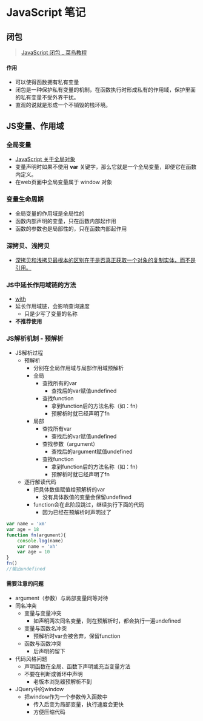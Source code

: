 # JavaScript 笔记

## 闭包

> [JavaScript 闭包 \_ 菜鸟教程](https://www.runoob.com/js/js-function-closures.html)

#### 作用

* 可以使得函数拥有私有变量
* 闭包是一种保护私有变量的机制，在函数执行时形成私有的作用域，保护里面的私有变量不受外界干扰。
* 直观的说就是形成一个不销毁的栈环境。

## JS变量、作用域

### 全局变量

* [JavaScript 关于全局对象](https://www.cnblogs.com/echo-dauntless/p/9737451.html)
*  变量声明时如果不使用 **var** 关键字，那么它就是一个全局变量，即便它在函数内定义。
* 在web页面中全局变量属于 window 对象

### 变量生命周期

* 全局变量的作用域是全局性的
* 函数内部声明的变量，只在函数内部起作用
* 函数的参数也是局部性的，只在函数内部起作用

### 深拷贝、浅拷贝

* [深拷贝和浅拷贝最根本的区别在于是否真正获取一个对象的复制实体，而不是引用。](https://www.cnblogs.com/mikeCao/p/8710837.html)

### JS中延长作用域链的方法

* [with](https://developer.mozilla.org/zh-CN/docs/Web/JavaScript/Reference/Statements/with)
* 延长作用域链，会影响查询速度
  * 只是少写了变量的名称
* **不推荐使用**

### JS解析机制 - 预解析

* JS解析过程
  * 预解析
    * 分别在全局作用域与局部作用域预解析
    * 全局
      * 查找所有的var
        * 查找后的var赋值undefined
      * 查找function
        * 拿到function后的方法名称（如：fn）
        * 预解析时就已经声明了fn
    * 局部
      * 查找所有var
        * 查找后的var赋值undefined
      * 查找参数（argument）
        * 查找后的argument赋值undefined
      * 查找function
        * 拿到function后的方法名称（如：fn） 
        * 预解析时就已经声明了fn
  * 逐行解读代码
    * 把具体数值赋值给预解析的var
      * 没有具体数值的变量会保留undefined
    * function会在此阶段跳过，继续执行下面的代码
      * 因为已经在预解析时声明过了

```javascript
var name = 'xm'
var age = 18
function fn(argument){
    console.log(name)
    var name = 'xh'
    var age = 10
}
fn()
//输出undefined
```

#### 需要注意的问题

* argument（参数）与局部变量同等对待
* 同名冲突
  * 变量与变量冲突
    * 如声明两次同名变量，则在预解析时，都会执行一遍undefined
  * 变量与函数名冲突
    * 预解析时var会被舍弃，保留function
  * 函数与函数冲突
    * 后声明的留下
* 代码风格问题
  * 声明函数在全局、函数下声明或充当变量方法
  * 不要在判断或循环中声明
    * 老版本浏览器预解析不到
* JQuery中的window
  * 把window作为一个参数传入函数中
    * 传入后变为局部变量，执行速度会更快
    * 方便压缩代码


